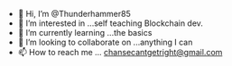 - 👋 Hi, I’m @Thunderhammer85
- 👀 I’m interested in ...self teaching Blockchain dev.
- 🌱 I’m currently learning ...the basics
- 💞️ I’m looking to collaborate on ...anything I can
- 📫 How to reach me ... chansecantgetright@gmail.com

<!---
Thunderhammer85/Thunderhammer85 is a ✨ special ✨ repository because its `README.md` (this file) appears on your GitHub profile.
You can click the Preview link to take a look at your changes.
--->
